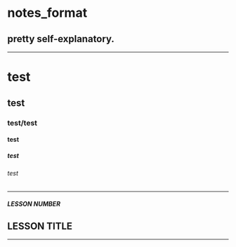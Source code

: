 # notes_format
## pretty self-explanatory.
----
# test
## test
### test/**test**
#### test
##### test
###### test
----

##### LESSON NUMBER
## LESSON TITLE
----
